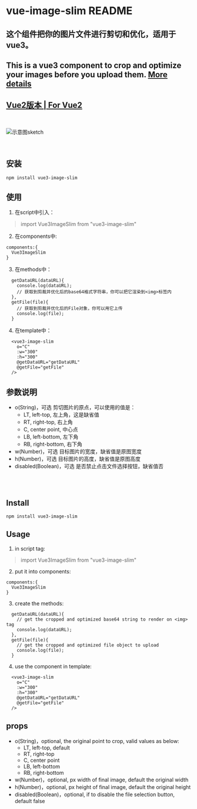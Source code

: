 <!--
 * @Author: Aardpro
 * @Date: 2021-03-20 10:04:27
 * @LastEditors: Aardpro
 * @LastEditTime: 2021-03-21 14:17:28
 * @Description: A vue3 component to crop and optimize your images before you upload them
-->
# vue-image-slim README
## 这个组件把你的图片文件进行剪切和优化，适用于vue3。
## This is a vue3 component to crop and optimize your images before you upload them. [More details](#en)
## [Vue2版本 | For Vue2](https://github.com/aardpro/vue-image-slim)  
<br>

![示意图sketch](http://qiniu-avs.sfsl.xyz/vue-image-slim-sketch.png "SKETCH")

<br>

## <span id='cn'>安装</span>
```
npm install vue3-image-slim
```
## 使用
  1.  在script中引入：
  > import Vue3ImageSlim from "vue3-image-slim"
  2. 在components中:
  ```
  components:{
    Vue3ImageSlim
  }
  ```
  3. 在methods中：
   
```
  getDataURL(dataURL){
    console.log(dataURL);
    // 获取到剪裁并优化后的base64格式字符串，你可以把它渲染到<img>标签内
  },
  getFile(file){
    // 获取到剪裁并优化后的File对象，你可以用它上传
    console.log(file);
  }
```
  4. 在template中：
  ```
    <vue3-image-slim
      o="C"
      :w="300"
      :h="300"
      @getDataURL="getDataURL"
      @getFile="getFile"
    />
```
## 参数说明
  + o(String)，可选 剪切图片的原点，可以使用的值是：
    - LT, left-top, 左上角，这是缺省值
    - RT, right-top, 右上角
    - C, center point, 中心点
    - LB, left-bottom, 左下角
    - RB, right-bottom, 右下角
  + w(Number)，可选 目标图片的宽度，缺省值是原图宽度
  + h(Number)，可选 目标图片的高度，缺省值是原图高度
  + disabled(Boolean)，可选 是否禁止点击文件选择按钮，缺省值否


<br>
<br>

## <span id="en">Install</span>
```
npm install vue3-image-slim
```

## Usage
  1. in script tag:
  > import Vue3ImageSlim from "vue3-image-slim"
  2. put it into components:
  ```
  components:{
    Vue3ImageSlim
  }
  ```
  3. create the methods:
   
```
  getDataURL(dataURL){
    // get the cropped and optimized base64 string to render on <img> tag
    console.log(dataURL);
  },
  getFile(file){
    // get the cropped and optimized file object to upload
    console.log(file);
  }
```
4. use the component in template:
  ```
    <vue3-image-slim
      o="C"
      :w="300"
      :h="300"
      @getDataURL="getDataURL"
      @getFile="getFile"
    />
```
## props
  + o(String)，optional, the original point to crop, valid values as below:
    - LT, left-top, default
    - RT, right-top
    - C, center point
    - LB, left-bottom
    - RB, right-bottom
  + w(Number)，optional, px width of final image, default the original width
  + h(Number)，optional, px height of final image, default the original height
  + disabled(Boolean)，optional, if to disable the file selection button, default false
